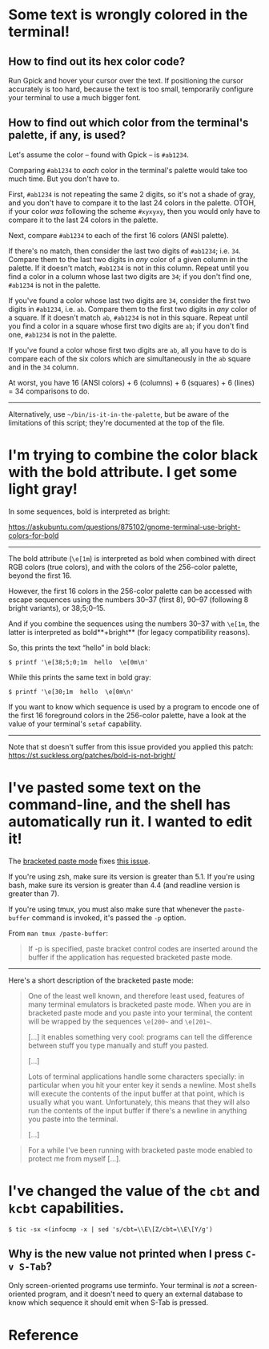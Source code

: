 # Some text is wrongly colored in the terminal!
## How to find out its hex color code?

Run Gpick and hover your cursor over the text.
If positioning the cursor accurately is too hard, because the text is too small,
temporarily configure your terminal to use a much bigger font.

## How to find out which color from the terminal's palette, if any, is used?

Let's assume the color – found with Gpick – is `#ab1234`.

Comparing `#ab1234` to *each* color in the terminal's palette would take too much time.
But you don't have to.

First, `#ab1234`  is not repeating  the same  2 digits, so  it's not a  shade of
gray, and you don't have to compare it to the last 24 colors in the palette.
OTOH, if  your color *was* following  the scheme `#xyxyxy`, then  you would only
have to compare it to the last 24 colors in the palette.

Next, compare `#ab1234` to each of the first 16 colors (ANSI palette).

If there's no match, then consider the last two digits of `#ab1234`; i.e. `34`.
Compare them to the last two digits in *any* color of a given column in the palette.
If it doesn't match, `#ab1234` is not in this column.
Repeat until you find a color in a column whose last two digits are `34`; if you
don't find one, `#ab1234` is not in the palette.

If you've found a  color whose last two digits are `34`,  consider the first two
digits in `#ab1234`, i.e. `ab`.
Compare them to the first two digits in *any* color of a square.
If it doesn't match `ab`, `#ab1234` is not in this square.
Repeat until you  find a color in a  square whose first two digits  are `ab`; if
you don't find one, `#ab1234` is not in the palette.

If you've found a  color whose first two digits are `ab`, all  you have to do is
compare each of the  six colors which are simultaneously in  the `ab` square and
in the `34` column.

At worst, you have 16 (ANSI colors) + 6 (columns) + 6 (squares) + 6 (lines) = 34
comparisons to do.

---

Alternatively, use `~/bin/is-it-in-the-palette`, but be aware of the limitations
of this script; they're documented at the top of the file.

#
# I'm trying to combine the color black with the bold attribute.  I get some light gray!

In some sequences, bold is interpreted as bright:

<https://askubuntu.com/questions/875102/gnome-terminal-use-bright-colors-for-bold>

---

The bold  attribute (`\e[1m`) is interpreted  as bold when combined  with direct
RGB colors (true  colors), and with the colors of  the 256-color palette, beyond
the first 16.

However,  the first  16 colors  in the  256-color palette  can be  accessed with
escape sequences  using the numbers 30–37  (first 8), 90–97 (following  8 bright
variants), or 38;5;0–15.

And  if you  combine the  sequences using  the numbers  30–37 with  `\e[1m`, the
latter is interpreted as bold**+bright** (for legacy compatibility reasons).

So, this prints the text “hello” in bold black:

    $ printf '\e[38;5;0;1m  hello  \e[0m\n'

While this prints the same text in bold gray:

    $ printf '\e[30;1m  hello  \e[0m\n'

If you  want to know which  sequence is used by  a program to encode  one of the
first 16 foreground colors in the 256-color palette, have a look at the value of
your terminal's `setaf` capability.

---

Note that st doesn't suffer from this issue provided you applied this patch:
<https://st.suckless.org/patches/bold-is-not-bright/>

##
# I've pasted some text on the command-line, and the shell has automatically run it.  I wanted to edit it!

The [bracketed paste mode][1] fixes [this issue][2].

If you're using zsh, make sure its version is greater than 5.1.
If you're using  bash, make sure its  version is greater than  4.4 (and readline
version is greater than 7).

If you're using  tmux, you must also make sure  that whenever the `paste-buffer`
command is invoked, it's passed the `-p` option.

From `man tmux /paste-buffer`:

   > If -p is specified, paste bracket control codes are inserted around the buffer
   > if the application has requested bracketed paste mode.

---

Here's a short description of the bracketed paste mode:

   > One  of the  least well  known,  and therefore  least used,  features of  many
   > terminal emulators is bracketed paste mode.
   > When you  are in bracketed  paste mode and you  paste into your  terminal, the
   > content will be wrapped by the sequences `\e[200~` and `\e[201~`.
   >
   > [...] it enables something very cool: programs can tell the difference between
   > stuff you type manually and stuff you pasted.
   >
   > [...]
   >
   > Lots of terminal applications handle  some characters specially: in particular
   > when you hit your enter key it sends a newline.
   > Most shells will execute the contents of the input buffer at that point, which
   > is usually what you want.
   > Unfortunately, this  means that they will  also run the contents  of the input
   > buffer if there's a newline in anything you paste into the terminal.
   >
   > [...]

   > For a while I've been running with  bracketed paste mode enabled to protect me
   > from myself [...].

##
# I've changed the value of the `cbt` and `kcbt` capabilities.

    $ tic -sx <(infocmp -x | sed 's/cbt=\\E\[Z/cbt=\\E\[Y/g')

## Why is the new value not printed when I press `C-v S-Tab`?

Only  screen-oriented  programs   use  terminfo.   Your  terminal   is  *not*  a
screen-oriented program,  and it doesn't need  to query an external  database to
know which sequence it should emit when S-Tab is pressed.

##
# Reference

[1]: https://cirw.in/blog/bracketed-paste
[2]: https://unix.stackexchange.com/a/230784/289772
